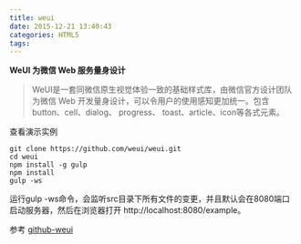 ```yaml
---
title: weui
date: 2015-12-21 13:40:43
categories: HTML5
tags:
---
```


**WeUI 为微信 Web 服务量身设计**

> WeUI是一套同微信原生视觉体验一致的基础样式库，由微信官方设计团队为微信 Web 开发量身设计，可以令用户的使用感知更加统一。包含button、cell、dialog、 progress、 toast、article、icon等各式元素。

查看演示实例

  ```Shell
  git clone https://github.com/weui/weui.git
  cd weui
  npm install -g gulp
  npm install
  gulp -ws
  ```
  运行gulp -ws命令，会监听src目录下所有文件的变更，并且默认会在8080端口启动服务器，然后在浏览器打开 http://localhost:8080/example。

参考 [github-weui](https://github.com/weui/weui)
